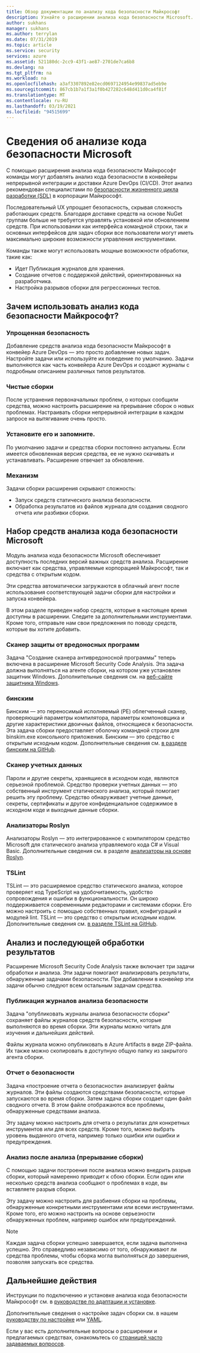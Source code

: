 ```yaml
---
title: Обзор документации по анализу кода безопасности Майкрософт
description: Узнайте о расширении анализа кода безопасности Microsoft. С помощью этого расширения можно добавить анализ кода безопасности в Azure DevOps CI/ID конвейеры.
author: sukhans
manager: sukhans
ms.author: terrylan
ms.date: 07/31/2019
ms.topic: article
ms.service: security
services: azure
ms.assetid: 521180dc-2cc9-43f1-ae87-2701de7ca6b8
ms.devlang: na
ms.tgt_pltfrm: na
ms.workload: na
ms.openlocfilehash: a3af3307892e82ecd0697124954e99837ad5eb9e
ms.sourcegitcommit: 867cb1b7a1f3a1f0b427282c648d411d0ca4f81f
ms.translationtype: MT
ms.contentlocale: ru-RU
ms.lasthandoff: 03/19/2021
ms.locfileid: "94515699"
---
```

# <a name="about-microsoft-security-code-analysis"></a>Сведения об анализе кода безопасности Microsoft

С помощью расширения анализа кода безопасности Майкрософт команды могут добавлять анализ кода безопасности в конвейеры непрерывной интеграции и доставки Azure DevOps (CI/CD). Этот анализ рекомендован специалистами по [безопасности жизненного цикла разработки (SDL)](https://www.microsoft.com/securityengineering/sdl/practices) в корпорации Майкрософт.

Последовательный UX упрощает безопасность, скрывая сложность работающих средств. Благодаря доставке средств на основе NuGet группам больше не требуется управлять установкой или обновлением средств. При использовании как интерфейса командной строки, так и основных интерфейсов для задач сборки все пользователи могут иметь максимально широкие возможности управления инструментами.

Команды также могут использовать мощные возможности обработки, такие как:

- Идет Публикация журналов для хранения.
- Создание отчетов с поддержкой действий, ориентированных на разработчика.
- Настройка разрывов сборки для регрессионных тестов.

## <a name="why-should-i-use-microsoft-security-code-analysis"></a>Зачем использовать анализ кода безопасности Майкрософт?

### <a name="security-simplified"></a>Упрощенная безопасность

Добавление средств анализа кода безопасности Майкрософт в конвейер Azure DevOps — это просто добавление новых задач. Настройте задачи или используйте их поведение по умолчанию. Задачи выполняются как часть конвейера Azure DevOps и создают журналы с подробным описанием различных типов результатов.

### <a name="clean-builds"></a>Чистые сборки

После устранения первоначальных проблем, о которых сообщили средства, можно настроить расширение на прерывание сборок о новых проблемах. Настраивать сборки непрерывной интеграции в каждом запросе на вытягивание очень просто.

### <a name="set-it-and-forget-it"></a>Установите его и запомните.

По умолчанию задачи и средства сборки постоянно актуальны. Если имеется обновленная версия средства, ее не нужно скачивать и устанавливать. Расширение отвечает за обновление.

### <a name="under-the-hood"></a>Механизм

Задачи сборки расширения скрывают сложность:
  - Запуск средств статического анализа безопасности.
  - Обработка результатов из файлов журнала для создания сводного отчета или разбивки сборки.

## <a name="microsoft-security-code-analysis-tool-set"></a>Набор средств анализа кода безопасности Microsoft

Модуль анализа кода безопасности Microsoft обеспечивает доступность последних версий важных средств анализа. Расширение включает как средства, управляемые корпорацией Майкрософт, так и средства с открытым кодом.

Эти средства автоматически загружаются в облачный агент после использования соответствующей задачи сборки для настройки и запуска конвейера.

В этом разделе приведен набор средств, которые в настоящее время доступны в расширении. Следите за дополнительными инструментами. Кроме того, отправьте нам свои предложения по поводу средств, которые вы хотите добавить.

### <a name="anti-malware-scanner"></a>Сканер защиты от вредоносных программ

Задача "Создание сканера антивредоносной программы" теперь включена в расширение Microsoft Security Code Analysis. Эта задача должна выполняться на агенте сборки, на котором уже установлен защитник Windows. Дополнительные сведения см. на [веб-сайте защитника Windows](https://aka.ms/defender).

### <a name="binskim"></a>бинским

Бинским — это переносимый исполняемый (PE) облегченный сканер, проверяющий параметры компилятора, параметры компоновщика и другие характеристики двоичных файлов, относящиеся к безопасности. Эта задача сборки предоставляет оболочку командной строки для binskim.exe консольного приложения. Бинским — это средство с открытым исходным кодом. Дополнительные сведения см. [в разделе бинским на GitHub](https://github.com/Microsoft/binskim).

### <a name="credential-scanner"></a>Сканер учетных данных

Пароли и другие секреты, хранящиеся в исходном коде, являются серьезной проблемой. Средство проверки учетных данных — это собственный инструмент статического анализа, который помогает решить эту проблему. Средство обнаруживает учетные данные, секреты, сертификаты и другое конфиденциальное содержимое в исходном коде и выходные данные сборки.

### <a name="roslyn-analyzers"></a>Анализаторы Roslyn

Анализаторы Roslyn — это интегрированное с компилятором средство Microsoft для статического анализа управляемого кода C# и Visual Basic. Дополнительные сведения см. в разделе [анализаторы на основе Roslyn](/dotnet/fundamentals/code-analysis/quality-rules/security-warnings).

### <a name="tslint"></a>TSLint

TSLint — это расширяемое средство статического анализа, которое проверяет код TypeScript на удобочитаемость, удобство сопровождения и ошибки в функциональности. Он широко поддерживается современными редакторами и системами сборки. Его можно настроить с помощью собственных правил, конфигураций и модулей lint. TSLint — это средство с открытым исходным кодом. Дополнительные сведения см. [в разделе TSLint на GitHub](https://github.com/palantir/tslint).

## <a name="analysis-and-post-processing-of-results"></a>Анализ и последующей обработки результатов

Расширение Microsoft Security Code Analysis также включает три задачи обработки и анализа. Эти задачи помогают анализировать результаты, обнаруженные задачами безопасности. При добавлении в конвейер эти задачи обычно следуют всем остальным задачам средства.

### <a name="publish-security-analysis-logs"></a>Публикация журналов анализа безопасности

Задача "опубликовать журналы анализа безопасности сборки" сохраняет файлы журналов средств безопасности, которые выполняются во время сборки. Эти журналы можно читать для изучения и дальнейших действий.

Файлы журнала можно опубликовать в Azure Artifacts в виде ZIP-файла. Их также можно скопировать в доступную общую папку из закрытого агента сборки.

### <a name="security-report"></a>Отчет о безопасности

Задача «построение отчета о безопасности» анализирует файлы журналов. Эти файлы создаются средствами безопасности, которые запускаются во время сборки. Затем задача сборки создает один файл сводного отчета. В этом файле отображаются все проблемы, обнаруженные средствами анализа.

Эту задачу можно настроить для отчета о результатах для конкретных инструментов или для всех средств. Кроме того, можно выбрать уровень выданного отчета, например только ошибки или ошибки и предупреждения.

### <a name="post-analysis-build-break"></a>Анализ после анализа (прерывание сборки)

С помощью задачи построения после анализа можно внедрить разрыв сборки, который намеренно приводит к сбою сборки. Если один или несколько средств анализа сообщают о проблемах в коде, вы вставляете разрыв сборки.

Эту задачу можно настроить для разбиения сборки на проблемы, обнаруженные конкретными инструментами или всеми инструментами. Кроме того, его можно настроить на основе серьезности обнаруженных проблем, например ошибок или предупреждений.

>[!NOTE]
>Каждая задача сборки успешно завершается, если задача выполнена успешно. Это справедливо независимо от того, обнаруживают ли средства проблемы, чтобы сборка могла выполняться до завершения, позволяя запускать все средства.

## <a name="next-steps"></a>Дальнейшие действия

Инструкции по подключению и установке анализа кода безопасности Майкрософт см. в [руководстве по адаптации и установке](security-code-analysis-onboard.md).

Дополнительные сведения о настройке задач сборки см. в нашем [руководству по настройке](security-code-analysis-customize.md) или [YAML](yaml-configuration.md).

Если у вас есть дополнительные вопросы о расширении и предлагаемых средствах, ознакомьтесь со [страницей часто задаваемых вопросов](security-code-analysis-faq.md).